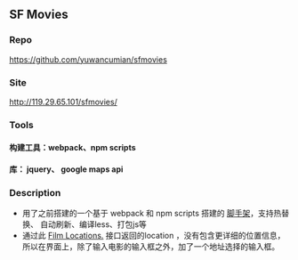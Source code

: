 ## SF Movies



### Repo

https://github.com/yuwancumian/sfmovies



### Site

http://119.29.65.101/sfmovies/



### Tools

#### 构建工具：webpack、npm scripts

#### 库： jquery、 google maps api

#### 

### Description

- 用了之前搭建的一个基于 webpack 和 npm scripts 搭建的 [脚手架](https://github.com/yuwancumian/webpack-static-starter)，支持热替换、 自动刷新、编译less、打包js等
- 通过此 [Film Locations.](https://data.sfgov.org/Arts-Culture-and-Recreation-/Film-Locations-in-San-Francisco/yitu-d5am) 接口返回的location ，没有包含更详细的位置信息，所以在界面上，除了输入电影的输入框之外，加了一个地址选择的输入框。





